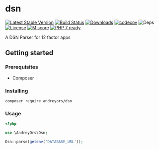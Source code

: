 # dsn

[![Latest Stable Version](https://poser.pugx.org/andreyors/dsn/v/stable)](https://packagist.org/packages/andreyors/dsn)
[![Build Status](https://travis-ci.org/andreyors/dsn.svg?branch=master)](https://travis-ci.org/andreyors/dsn)
[![Downloads](https://poser.pugx.org/andreyors/dsn/downloads)](https://packagist.org/packages/andreyors/dsn)
[![codecov](https://codecov.io/gh/andreyors/dsn/branch/master/graph/badge.svg)](https://codecov.io/gh/andreyors/dsn)
![Deps](https://img.shields.io/badge/dependencies-up%20to%20date-brightgreen.svg)
[![License](https://img.shields.io/badge/license-MIT-blue.svg)](https://opensource.org/licenses/MIT)
[![M score](https://api.codeclimate.com/v1/badges/159fabcb277903962edb/maintainability)](https://codeclimate.com/github/andreyors/dsn/maintainability)
[![PHP 7 ready](http://php7ready.timesplinter.ch/andreyors/dsn/badge.svg)](https://travis-ci.org/andreyors/dsn)

A DSN Parser for 12 factor apps

## Getting started

### Prerequisites
  - Composer

### Installing
`composer require andreyors/dsn`

### Usage
```php
<?php

use \AndreyOrs\Dsn;

Dsn::parse(getenv('DATABASE_URL'));
```
